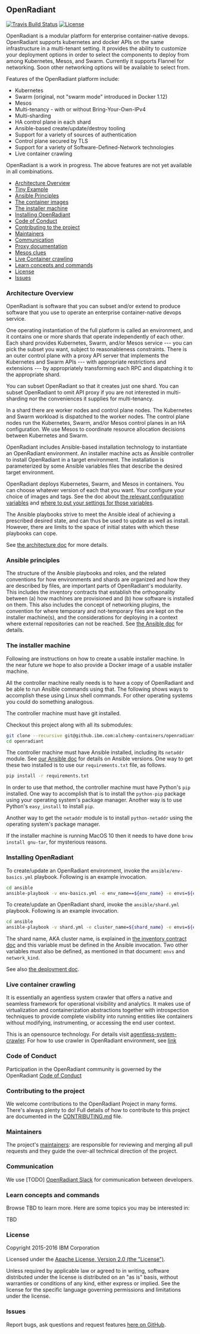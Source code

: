 ## OpenRadiant

[![Travis Build Status](https://travis-ci.org/containercafe/containercafe.svg?branch=master)](https://travis-ci.org/containercafe/containercafe)
[![License](https://img.shields.io/badge/license-Apache--2.0-blue.svg)](http://www.apache.org/licenses/LICENSE-2.0)

OpenRadiant is a modular platform for enterprise container-native devops. OpenRadiant supports kubernetes and docker APIs on the same infrastructure in a multi-tenant setting. It provides the ability to customize your deployment options in order to select the components to deploy from among Kubernetes, Mesos, and Swarm. Currently it supports Flannel for networking. Soon other networking options will be available to select from.

Features of the OpenRadiant platform include:
* Kubernetes
* Swarm (original, not "swarm mode" introduced in Docker 1.12)
* Mesos
* Multi-tenancy - with or without Bring-Your-Own-IPv4
* Multi-sharding
* HA control plane in each shard
* Ansible-based create/update/destroy tooling
* Support for a variety of sources of authentication
* Control plane secured by TLS
* Support for a variety of Software-Defined-Network technologies
* Live container crawling

OpenRadiant is a work in progress.  The above features are not yet
available in all combinations.

* [Architecture Overview](#architecture-overview)
* [Tiny Example](examples/tiny-example.md)
* [Ansible Principles](#ansible-principles)
* [The container images](docs/building-images.md)
* [The installer machine](#the-installer-machine)
* [Installing OpenRadiant](#installing-openradiant)
* [Code of Conduct](#code-of-conduct)
* [Contributing to the project](#contributing-to-the-project)
* [Maintainers](#maintainers)
* [Communication](#communication)
* [Proxy documentation](proxy/README.md)
* [Mesos clues](mesos-clues.md)
* [Live Container crawling](#live-container-crawling)
* [Learn concepts and commands](#learn-concepts-and-commands)
* [License](#license)
* [Issues](#issues)

### Architecture Overview

OpenRadiant is software that you can subset and/or extend to produce
software that you use to operate an enterprise container-native
devops service.

One operating instantiation of the full platform is called an
environment, and it contains one or more shards that operate
independently of each other.  Each shard provides Kubernetes, Swarm,
and/or Mesos service --- you can pick the subset you want, subject to
reasonableness constraints.  There is an outer control plane with a
proxy API server that implements the Kubernetes and Swarm APIs ---
with appropriate restrictions and extensions --- by appropriately
transforming each RPC and dispatching it to the appropriate shard.

You can subset OpenRadiant so that it creates just one shard.  You can
subset OpenRadiant to omit API proxy if you are not interested in
multi-sharding nor the conveniences it supplies for multi-tenancy.

In a shard there are worker nodes and control plane nodes.  The
Kubernetes and Swarm workload is dispatched to the worker nodes.  The
control plane nodes run the Kubernetes, Swarm, and/or Mesos control
planes in an HA configuration.  We use Mesos to coordinate resource
allocation decisions between Kubernetes and Swarm.

OpenRadiant includes Ansible-based installation technology to
instantiate an OpenRadiant environment.  An installer machine acts as
Ansible controller to install OpenRadiant in a target environment.
The installation is parameterized by some Ansible variables files that
describe the desired target environment.

OpenRadiant deploys Kubernetes, Swarm, and Mesos in containers.  You
can choose whatever version of each that you want.  Your configure
your choice of images and tags.  See the doc about
[the relevant configuration variables](docs/ansible.md#primary-shard-variables-that-have-defaults)
and
[where to put your settings for those variables](docs/ansible.md#additional-files-for-setting-ansible-variable-values).

The Ansible playbooks strive to meet the Ansible ideal of achieving a
prescribed desired state, and can thus be used to update as well as
install.  However, there are limits to the space of initial states
with which these playbooks can cope.

See [the architecture doc](docs/architecture.md) for more details.


### Ansible principles

The structure of the Ansible playbooks and roles, and the related
conventions for how environments and shards are organized and how they
are described by files, are important parts of OpenRadiant's
modularity.  This includes the inventory contracts that establish the
orthogonality between (a) how machines are provisioned and (b) how
software is installed on them.  This also includes the concept of
networking plugins, the convention for where temporary and
not-temporary files are kept on the installer machine(s), and the
considerations for deploying in a context where external repositories
can not be reached.  See [the Ansible doc](docs/ansible.md) for
details.


### The installer machine

Following are instructions on how to create a usable installer
machine.  In the near future we hope to also provide a Docker image of
a usable installer machine.

All the controller machine really needs is to have a copy of
OpenRadiant and be able to run Ansible commands using that.  The
following shows ways to accomplish these using Linux shell commands.
For other operating systems you could do something analogous.

The controller machine must have git installed.

Checkout this project along with all its submodules:

```bash
git clone --recursive git@github.ibm.com:alchemy-containers/openradiant.git
cd openradiant
```

The controller machine must have Ansible installed, including its
`netaddr` module.  See
[our Ansible doc](docs/ansible.md#ansible-versions-and-bugs-and-configuration)
for details on Ansible versions.  One way to get these two installed
is to use our `requirements.txt` file, as follows.

```bash
pip install -r requirements.txt
```

In order to use that method, the controller machine must have Python's
`pip` installed.  One way to accomplish that is to install the
`python-pip` package using your operating system's package manager.
Another way is to use Python's `easy_install` to install `pip`.

Another way to get the `netaddr` module is to install `python-netaddr`
using the operating system's package manager.

If the installer machine is running MacOS 10 then it needs to have
done `brew install gnu-tar`, for mysterious reasons.


### Installing OpenRadiant

To create/update an OpenRadiant environment, invoke the `ansible/env-basics.yml`
playbook.  Following is an example invocation.

```bash
cd ansible
ansible-playbook -v env-basics.yml -e env_name==${env_name} -e envs=${envs}
```

To create/update an OpenRadiant shard, invoke the `ansible/shard.yml`
playbook.  Following is an example invocation.

```bash
cd ansible
ansible-playbook -v shard.yml -e cluster_name=${shard_name} -e envs=${envs} -e network_kind=flannel
```

The shard name, AKA cluster name, is explained in
[the inventory contract doc](docs/ansible.md#the-inventory-contract)
and this variable must be defined in the Ansible invocation.  Two
other variables must also be defined, as mentioned in that document:
`envs` and `network_kind`.

See also [the deployment doc](docs/deploying.md).


### Live container crawling
It is essentially an agentless system crawler that offers a
native and seamless framework for operational visibility and analytics.
It makes use of virtualization and containerization abstractions together with
introspection techniques to provide complete visibility into running entities like
containers without modifying, instrumenting, or accessing the end user context.

This is an opensource technology. For details visit [agentless-system-crawler](https://github.com/cloudviz/agentless-system-crawler).
For how to use crawler in OpenRadiant environment, see [ link ](crawler/README.md)

### Code of Conduct
Participation in the OpenRadiant community is governed by the OpenRadiant [Code of Conduct](CONDUCT.md)

### Contributing to the project
We welcome contributions to the OpenRadiant Project in many forms. There's always plenty to do! Full details of how to contribute to this project are documented in the [CONTRIBUTING.md](CONTRIBUTING.md) file.

### Maintainers
The project's [maintainers](MAINTAINERS.txt): are responsible for reviewing and merging all pull requests and they guide the over-all technical direction of the project.

### Communication
We use \[TODO] [OpenRadiant Slack](https://OpenRadiant.slack.org/) for communication between developers.

### Learn concepts and commands

Browse TBD to learn more. Here are some topics you may be
interested in:

TBD


### License

Copyright 2015-2016 IBM Corporation

Licensed under the [Apache License, Version 2.0 (the "License")](http://www.apache.org/licenses/LICENSE-2.0.html).

Unless required by applicable law or agreed to in writing, software distributed under the license is distributed on an "as is" basis, without warranties or conditions of any kind, either express or implied. See the license for the specific language governing permissions and limitations under the license.

### Issues

Report bugs, ask questions and request features [here on GitHub](../../issues).
